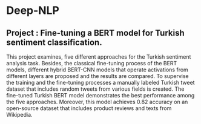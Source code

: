 # Deep-NLP

## Project : Fine-tuning a BERT model for Turkish sentiment classification.

This project examines, five different approaches for the Turkish sentiment analysis task. Besides, the classical fine-tuning process of the BERT models, different hybrid BERT-CNN models that operate activations from different layers are proposed and the results are compared. To supervise the training and the fine-tuning processes a manually labeled Turkish tweet dataset that includes random tweets from various fields is created. The fine-tuned Turkish BERT model demonstrates the best performance among the five approaches. Moreover, this model achieves 0.82 accuracy on an open-source dataset that includes product reviews and texts from Wikipedia.

